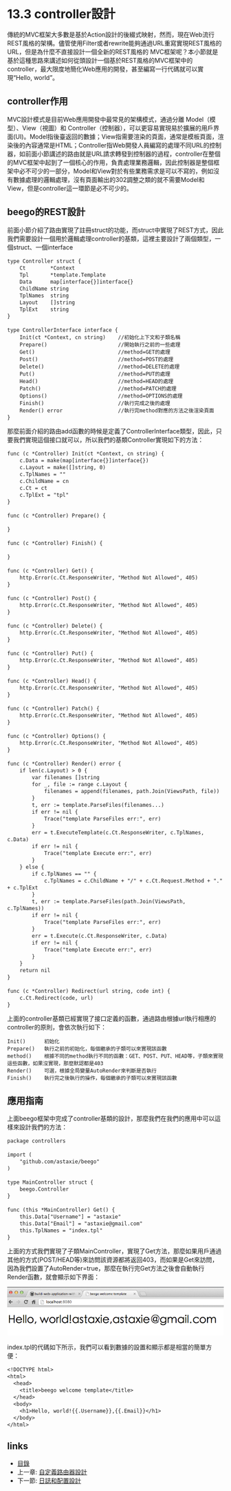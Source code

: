 <!-- {% raw %} -->
# 13.3 controller設計

傳統的MVC框架大多數是基於Action設計的後綴式映射，然而，現在Web流行REST風格的架構。儘管使用Filter或者rewrite能夠通過URL重寫實現REST風格的URL，但是為什麼不直接設計一個全新的REST風格的 MVC框架呢？本小節就是基於這種思路來講述如何從頭設計一個基於REST風格的MVC框架中的controller，最大限度地簡化Web應用的開發，甚至編寫一行代碼就可以實現“Hello, world”。

## controller作用
MVC設計模式是目前Web應用開發中最常見的架構模式，通過分離 Model（模型）、View（視圖）和 Controller（控制器），可以更容易實現易於擴展的用戶界面(UI)。Model指後臺返回的數據；View指需要渲染的頁面，通常是模板頁面，渲染後的內容通常是HTML；Controller指Web開發人員編寫的處理不同URL的控制器，如前面小節講述的路由就是URL請求轉發到控制器的過程，controller在整個的MVC框架中起到了一個核心的作用，負責處理業務邏輯，因此控制器是整個框架中必不可少的一部分，Model和View對於有些業務需求是可以不寫的，例如沒有數據處理的邏輯處理，沒有頁面輸出的302調整之類的就不需要Model和View，但是controller這一環節是必不可少的。

## beego的REST設計
前面小節介紹了路由實現了註冊struct的功能，而struct中實現了REST方式，因此我們需要設計一個用於邏輯處理controller的基類，這裡主要設計了兩個類型，一個struct、一個interface

	type Controller struct {
		Ct        *Context
		Tpl       *template.Template
		Data      map[interface{}]interface{}
		ChildName string
		TplNames  string
		Layout    []string
		TplExt    string
	}

	type ControllerInterface interface {
		Init(ct *Context, cn string)    //初始化上下文和子類名稱
		Prepare()                       //開始執行之前的一些處理
		Get()                           //method=GET的處理
		Post()                          //method=POST的處理
		Delete()                        //method=DELETE的處理
		Put()                           //method=PUT的處理
		Head()                          //method=HEAD的處理
		Patch()                         //method=PATCH的處理
		Options()                       //method=OPTIONS的處理
		Finish()                        //執行完成之後的處理		
		Render() error                  //執行完method對應的方法之後渲染頁面
	}

那麼前面介紹的路由add函數的時候是定義了ControllerInterface類型，因此，只要我們實現這個接口就可以，所以我們的基類Controller實現如下的方法：

	func (c *Controller) Init(ct *Context, cn string) {
		c.Data = make(map[interface{}]interface{})
		c.Layout = make([]string, 0)
		c.TplNames = ""
		c.ChildName = cn
		c.Ct = ct
		c.TplExt = "tpl"
	}

	func (c *Controller) Prepare() {

	}

	func (c *Controller) Finish() {

	}

	func (c *Controller) Get() {
		http.Error(c.Ct.ResponseWriter, "Method Not Allowed", 405)
	}

	func (c *Controller) Post() {
		http.Error(c.Ct.ResponseWriter, "Method Not Allowed", 405)
	}

	func (c *Controller) Delete() {
		http.Error(c.Ct.ResponseWriter, "Method Not Allowed", 405)
	}

	func (c *Controller) Put() {
		http.Error(c.Ct.ResponseWriter, "Method Not Allowed", 405)
	}

	func (c *Controller) Head() {
		http.Error(c.Ct.ResponseWriter, "Method Not Allowed", 405)
	}

	func (c *Controller) Patch() {
		http.Error(c.Ct.ResponseWriter, "Method Not Allowed", 405)
	}

	func (c *Controller) Options() {
		http.Error(c.Ct.ResponseWriter, "Method Not Allowed", 405)
	}

	func (c *Controller) Render() error {
		if len(c.Layout) > 0 {
			var filenames []string
			for _, file := range c.Layout {
				filenames = append(filenames, path.Join(ViewsPath, file))
			}
			t, err := template.ParseFiles(filenames...)
			if err != nil {
				Trace("template ParseFiles err:", err)
			}
			err = t.ExecuteTemplate(c.Ct.ResponseWriter, c.TplNames, c.Data)
			if err != nil {
				Trace("template Execute err:", err)
			}
		} else {
			if c.TplNames == "" {
				c.TplNames = c.ChildName + "/" + c.Ct.Request.Method + "." + c.TplExt
			}
			t, err := template.ParseFiles(path.Join(ViewsPath, c.TplNames))
			if err != nil {
				Trace("template ParseFiles err:", err)
			}
			err = t.Execute(c.Ct.ResponseWriter, c.Data)
			if err != nil {
				Trace("template Execute err:", err)
			}
		}
		return nil
	}

	func (c *Controller) Redirect(url string, code int) {
		c.Ct.Redirect(code, url)
	}

上面的controller基類已經實現了接口定義的函數，通過路由根據url執行相應的controller的原則，會依次執行如下：

	Init()      初始化
	Prepare()   執行之前的初始化，每個繼承的子類可以來實現該函數
	method()    根據不同的method執行不同的函數：GET、POST、PUT、HEAD等，子類來實現這些函數，如果沒實現，那麼默認都是403
	Render()    可選，根據全局變量AutoRender來判斷是否執行
	Finish()    執行完之後執行的操作，每個繼承的子類可以來實現該函數

## 應用指南
上面beego框架中完成了controller基類的設計，那麼我們在我們的應用中可以這樣來設計我們的方法：

	package controllers

	import (
		"github.com/astaxie/beego"
	)

	type MainController struct {
		beego.Controller
	}

	func (this *MainController) Get() {
		this.Data["Username"] = "astaxie"
		this.Data["Email"] = "astaxie@gmail.com"
		this.TplNames = "index.tpl"
	}

上面的方式我們實現了子類MainController，實現了Get方法，那麼如果用戶通過其他的方式(POST/HEAD等)來訪問該資源都將返回403，而如果是Get來訪問，因為我們設置了AutoRender=true，那麼在執行完Get方法之後會自動執行Render函數，就會顯示如下界面：

![](images/13.4.beego.png?raw=true)

index.tpl的代碼如下所示，我們可以看到數據的設置和顯示都是相當的簡單方便：

	<!DOCTYPE html>
	<html>
	  <head>
	    <title>beego welcome template</title>
	  </head>
	  <body>
	    <h1>Hello, world!{{.Username}},{{.Email}}</h1>
	  </body>
	</html>


## links
   * [目錄](<preface.md>)
   * 上一章: [自定義路由器設計](<13.2.md>)
   * 下一節: [日誌和配置設計](<13.4.md>)
<!-- {% endraw %} -->

